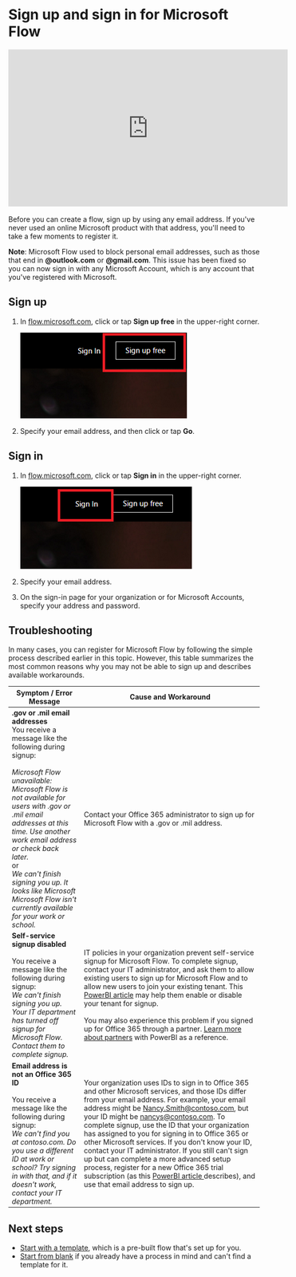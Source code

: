 <properties
    pageTitle="Sign up and sign in | Microsoft Flow"
    description="Sign up and sign in to Microsoft Flow, and troubleshoot issues with this process."
    services=""
    suite="flow"
    documentationCenter="na"
    authors="anjlic"
    manager="erikre"
    editor=""
    tags=""/>

<tags
   ms.service="flow"
   ms.devlang="na"
   ms.topic="article"
   ms.tgt_pltfrm="na"
   ms.workload="na"
   ms.date="08/08/2016"
   ms.author="anjlic"/>

# Sign up and sign in for Microsoft Flow #

<iframe width="560" height="315" src="https://www.youtube.com/embed/cRkmSZrctLc?list=PL8nfc9haGeb55I9wL9QnWyHp3ctU2_ThF" frameborder="0" allowfullscreen></iframe>

Before you can create a flow, sign up by using any email address. If you've never used an online Microsoft product with that address, you'll need to take a few moments to register it.

**Note**: Microsoft Flow used to block personal email addresses, such as those that end in **@outlook.com** or **@gmail.com**. This issue has been fixed so you can now sign in with any Microsoft Account, which is any account that you've registered with Microsoft.

## Sign up ##
1. In [flow.microsoft.com](https://flow.microsoft.com), click or tap **Sign up free** in the upper-right corner.

	![Sign-up link](./media/sign-up-sign-in/signup.png)

1. Specify your email address, and then click or tap **Go**.

## Sign in ##
1. In [flow.microsoft.com](https://flow.microsoft.com), click or tap **Sign in** in the upper-right corner.

	![Sign-in link](./media/sign-up-sign-in/signin.png)

1. Specify your email address.

1. On the sign-in page for your organization or for Microsoft Accounts, specify your address and password.

## Troubleshooting ##
In many cases, you can register for Microsoft Flow by following the simple process described earlier in this topic. However, this table summarizes the most common reasons why you may not be able to sign up and describes available workarounds.

| Symptom / Error Message | Cause and Workaround |
|  --------------------------------- | -------------------------------|
| **.gov or .mil email addresses**<br>You receive a message like the following during signup:<br><br>*Microsoft Flow unavailable: Microsoft Flow is not available for users with .gov or .mil email addresses at this time. Use another work email address or check back later.*<br>or<br> *We can't finish signing you up. It looks like Microsoft Microsoft Flow isn't currently available for your work or school.* | Contact your Office 365 administrator to sign up for Microsoft Flow with a .gov or .mil address. |
| **Self-service signup disabled**<br><br>You receive a message like the following during signup:<br>*We can't finish signing you up. Your IT department has turned off signup for Microsoft Flow. Contact them to complete signup.*| IT policies in your organization prevent self-service signup for Microsoft Flow. To complete signup, contact your IT administrator, and ask them to allow existing users to sign up for Microsoft Flow and to allow new users to join your existing tenant. This [PowerBI article](https://support.office.com/en-us/article/Power-BI-in-your-organization-d7941332-8aec-4e5e-87e8-92073ce73dc5?ui=en-US&rs=en-US&ad=US#BKMK_HowCanIAllowO365Tenant) may help them enable or disable your tenant for signup.<br><br>You may also experience this problem if you signed up for Office 365 through a partner. [Learn more about partners](https://powerbi.microsoft.com/en-us/documentation/powerbi-admin-syndication-partner/) with PowerBI as a reference.  |
| **Email address is not an Office 365 ID**<br><br>You receive a message like the following during signup:<br>*We can't find you at contoso.com.  Do you use a different ID at work or school? Try signing in with that, and if it doesn't work, contact your IT department.* | Your organization uses IDs to sign in to Office 365 and other Microsoft services, and those IDs differ from your email address. For example, your email address might be Nancy.Smith@contoso.com, but your ID might be nancys@contoso.com. To complete signup, use the ID that your organization has assigned to you for signing in to Office 365 or other Microsoft services. If you don't know your ID, contact your IT administrator. If you still can't sign up but can complete a more advanced setup process, register for a new Office 365 trial subscription (as this [PowerBI article ](https://powerbi.microsoft.com/en-us/documentation/powerbi-admin-signing-up-for-power-bi-with-a-new-office-365-trial/) describes), and use that email address to sign up. |

## Next steps ##
- [Start with a template](get-started-logic-template.md), which is a pre-built flow that's set up for you.
- [Start from blank](get-started-logic-flow.md) if you already have a process in mind and can't find a template for it.
